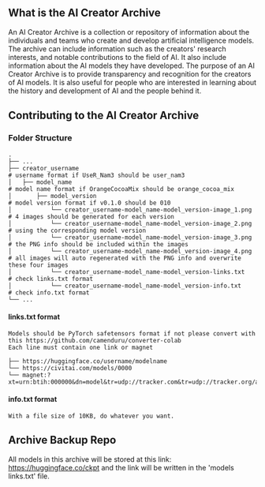## What is the AI Creator Archive 

An AI Creator Archive is a collection or repository of information about the individuals and teams who create and develop artificial intelligence models. 
The archive can include information such as the creators' research interests, and notable contributions to the field of AI.
It also include information about the AI models they have developed. 
The purpose of an AI Creator Archive is to provide transparency and recognition for the creators of AI models. 
It is also useful for people who are interested in learning about the history and development of AI and the people behind it.

## Contributing to the AI Creator Archive

### Folder Structure

```
.
├── ...
├── creator_username                                                    # username format if UseR_Nam3 should be user_nam3
│   ├── model_name                                                      # model name format if OrangeCocoaMix should be orange_cocoa_mix
│       ├── model_version                                               # model version format if v0.1.0 should be 010
│           └── creator_username-model_name-model_version-image_1.png   # 4 images should be generated for each version
│           └── creator_username-model_name-model_version-image_2.png   # using the corresponding model version
│           └── creator_username-model_name-model_version-image_3.png   # the PNG info should be included within the images
│           └── creator_username-model_name-model_version-image_4.png   # all images will auto regenerated with the PNG info and overwrite these four images
│           └── creator_username-model_name-model_version-links.txt     # check links.txt format
│           └── creator_username-model_name-model_version-info.txt      # check info.txt format
└── ...
```

#### links.txt format

```
Models should be PyTorch safetensors format if not please convert with this https://github.com/camenduru/converter-colab
Each line must contain one link or magnet

├── https://huggingface.co/username/modelname
└── https://civitai.com/models/0000
└── magnet:?xt=urn:btih:000000&dn=model&tr=udp://tracker.com&tr=udp://tracker.org/announce
```

#### info.txt format

```
With a file size of 10KB, do whatever you want.
```

## Archive Backup Repo

All models in this archive will be stored at this link: https://huggingface.co/ckpt and the link will be written in the 'models links.txt' file.
